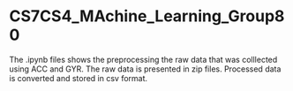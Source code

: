 # CS7CS4_MAchine_Learning_Group80

The .ipynb files shows the preprocessing the raw data that was colllected using ACC and GYR.
The raw data is presented in zip files.
Processed data is converted and stored in csv format.
